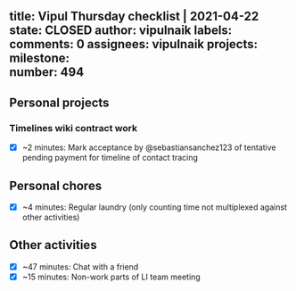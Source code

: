 title:	Vipul Thursday checklist | 2021-04-22
state:	CLOSED
author:	vipulnaik
labels:	
comments:	0
assignees:	vipulnaik
projects:	
milestone:	
number:	494
--
## Personal projects

### Timelines wiki contract work

- [x] ~2 minutes: Mark acceptance by @sebastiansanchez123 of tentative pending payment for timeline of contact tracing

## Personal chores

- [x] ~4 minutes: Regular laundry (only counting time not multiplexed against other activities)

## Other activities

- [x] ~47 minutes: Chat with a friend
- [x] ~15 minutes: Non-work parts of LI team meeting 

